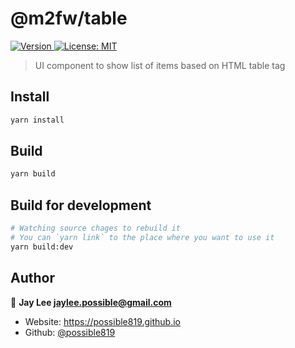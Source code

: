 <h1>@m2fw/table</h1>
<p>
  <a href="https://www.npmjs.com/package/@m2fw/table" target="_blank">
    <img alt="Version" src="https://img.shields.io/npm/v/@m2fw/table.svg">
  </a>
  <a href="#" target="_blank">
    <img alt="License: MIT" src="https://img.shields.io/badge/License-MIT-yellow.svg" />
  </a>
</p>

> UI component to show list of items based on HTML table tag

## Install

```sh
yarn install
```

## Build

```sh
yarn build
```

## Build for development

```sh
# Watching source chages to rebuild it
# You can `yarn link` to the place where you want to use it
yarn build:dev
```

## Author

👤 **Jay Lee <jaylee.possible@gmail.com>**

- Website: https://possible819.github.io
- Github: [@possible819](https://github.com/possible819)
